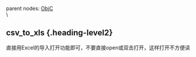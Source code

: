 parent nodes: [ObjC](ObjC.html)\
\

csv\_to\_xls {.heading-level2}
------------

直接用Excel的导入打开功能即可，不要直接open或双击打开，这样打开不方便读
